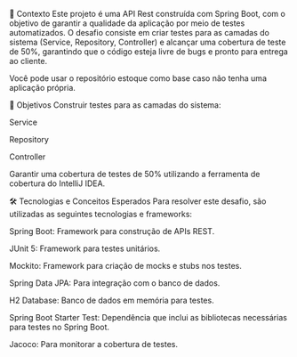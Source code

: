 📍 Contexto
Este projeto é uma API Rest construída com Spring Boot, com o objetivo de garantir a qualidade da aplicação por meio de testes automatizados. O desafio consiste em criar testes para as camadas do sistema (Service, Repository, Controller) e alcançar uma cobertura de teste de 50%, garantindo que o código esteja livre de bugs e pronto para entrega ao cliente.

Você pode usar o repositório estoque como base caso não tenha uma aplicação própria.

🎯 Objetivos
Construir testes para as camadas do sistema:

Service

Repository

Controller

Garantir uma cobertura de testes de 50% utilizando a ferramenta de cobertura do IntelliJ IDEA.

🛠 Tecnologias e Conceitos Esperados
Para resolver este desafio, são utilizadas as seguintes tecnologias e frameworks:

Spring Boot: Framework para construção de APIs REST.

JUnit 5: Framework para testes unitários.

Mockito: Framework para criação de mocks e stubs nos testes.

Spring Data JPA: Para integração com o banco de dados.

H2 Database: Banco de dados em memória para testes.

Spring Boot Starter Test: Dependência que inclui as bibliotecas necessárias para testes no Spring Boot.

Jacoco: Para monitorar a cobertura de testes.
